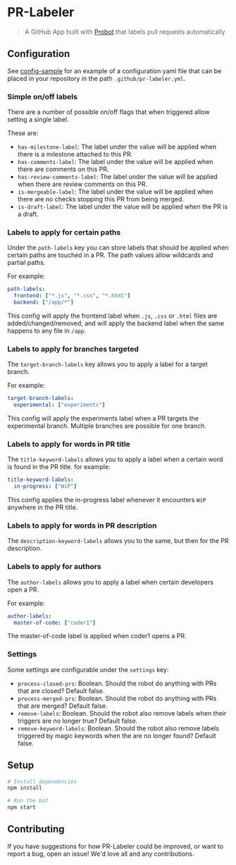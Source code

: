 # PR-Labeler

> A GitHub App built with [Probot](https://github.com/probot/probot) that labels pull requests automatically

## Configuration

See [config-sample](pr-labeler.sample.yml) for an example of a configuration yaml file that can be placed
in your repository in the path `.github/pr-labeler.yml`.

### Simple on/off labels

There are a number of possible on/off flags that when triggered allow setting a single label.

These are:
- `has-milestone-label`: The label under the value will be applied when there is a milestone attached
    to this PR.
- `has-comments-label`: The label under the value will be applied when there are comments on this PR.
- `has-review-comments-label`: The label under the value will be applied when there are review comments
    on this PR.
- `is-mergeable-label`: The label under the value will be applied when there are no checks stopping this
    PR from being merged.
- `is-draft-label`: The label under the value will be applied when the PR is a draft.

### Labels to apply for certain paths

Under the `path-labels` key you can store labels that should be applied when certain paths are touched in a PR.
The path values allow wildcards and partial paths.

For example:
```yaml
path-labels:
  frontend: ["*.js", "*.css", "*.html"]
  backend: ["/app/*"]
```
This config will apply the frontend label when `.js`, `.css` or `.html` files are added/changed/removed,
and will apply the backend label when the same happens to any file in `/app`.

### Labels to apply for branches targeted

The `target-branch-labels` key allows you to apply a label for a target branch.

For example:
```yaml
target-branch-labels:
  experimental: ["experiments"]
```
This config will apply the experiments label when a PR targets the experimental branch. Multiple branches
are possible for one branch.

### Labels to apply for words in PR title

The `title-keyword-labels` allows you to apply a label when a certain word is found in the PR title.
for example:
```yaml
title-keyword-labels:
  in-progress: ["WiP"]
```
This config applies the in-progress label whenever it encounters `WiP` anywhere in the PR title. 

### Labels to apply for words in PR description

The `description-keyword-labels` allows you to the same, but then for the PR description.

### Labels to apply for authors

The `author-labels` allows you to apply a label when certain developers open a PR.

For example:
```yaml
author-labels:
  master-of-code: ["coder1"]
```
The master-of-code label is applied when coder1 opens a PR.

### Settings

Some settings are configurable under the `settings` key:

- `process-closed-prs`: Boolean. Should the robot do anything with PRs that are closed? Default false.
- `process-merged-prs`: Boolean. Should the robot do anything with PRs that are merged? Default false.
- `remove-labels`: Boolean. Should the robot also remove labels when their triggers are no longer true? Default false.
- `remove-keyword-labels`: Boolean. Should the robot also remove labels triggered by magic keywords when the are no longer found? Default false.

## Setup

```sh
# Install dependencies
npm install

# Run the bot
npm start
```

## Contributing

If you have suggestions for how PR-Labeler could be improved, or want to report a bug, open an issue! We'd love all and any contributions.
